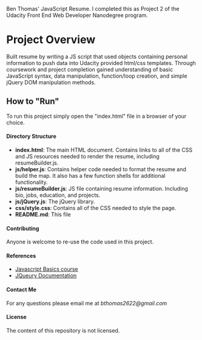 Ben Thomas' JavaScript Resume. I completed this as Project 2 of the Udacity Front End Web Developer Nanodegree program. 

# **Project Overview**

Built resume by writing a JS script that used objects containing personal information to push data into Udacity provided html/css templates. Through coursework and project completion gained understanding of basic JavaScript syntax, data manipulation, function/loop creation, and simple jQuery DOM manipulation methods. 

## How to "Run"

To run this project simply open the "index.html" file in a browser of your choice.

#### Directory Structure

* **index.html**: The main HTML document. Contains links to all of the CSS and JS resources needed to render the resume, including resumeBuilder.js.
* **js/helper.js**: Contains helper code needed to format the resume and build the map. It also has a few function shells for additional functionality.
* **js/resumeBuilder.js**: JS file containing resume information. Including bio, jobs, education, and projects.
* **js/jQuery.js**: The jQuery library.
* **css/style.css**: Contains all of the CSS needed to style the page.
* **README.md**: This file

#### Contributing

Anyone is welcome to re-use the code used in this project.

#### References

* [Javascript Basics course](https://www.udacity.com/course/ud804)
* [JQueury Documentation](https://api.jquery.com/)

#### Contact Me

For any questions please email me at _bthomas2622@gmail.com_

#### License

The content of this repository is not licensed. 
